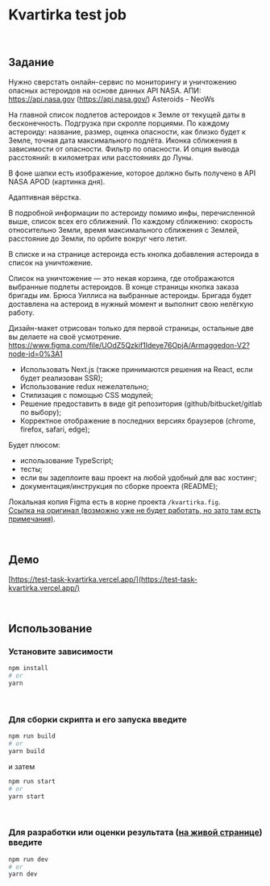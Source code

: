 # Kvartirka test job

&nbsp;
## Задание

Нужно сверстать онлайн-сервис по мониторингу и уничтожению опасных астероидов на основе данных API NASA.
АПИ: https://api.nasa.gov (https://api.nasa.gov/) Asteroids - NeoWs

На главной список подлетов астероидов к Земле от текущей даты в бесконечность. Подгрузка при скролле порциями. По каждому астероиду: название, размер, оценка опасности, как близко будет к Земле, точная дата максимального подлёта. Иконка сближения в зависимости от опасности. Фильтр по опасности. И опция вывода расстояний: в километрах или расстояниях до Луны.

В фоне шапки есть изображение, которое должно быть получено в API NASA APOD (картинка дня).

Адаптивная вёрстка.

В подробной информации по астероиду помимо инфы, перечисленной выше, список всех его сближений. По каждому сближению: скорость относительно Земли, время максимального сближения с Землей, расстояние до Земли, по орбите вокруг чего летит.

В списке и на странице астероида есть кнопка добавления астероида в список на уничтожение.

Список на уничтожение — это некая корзина, где отображаются выбранные подлеты астероидов. В конце страницы кнопка заказа бригады им. Брюса Уиллиса на выбранные астероиды. Бригада будет доставлена на астероид в нужный момент и выполнит свою нелёгкую работу.

Дизайн-макет отрисован только для первой страницы, остальные две вы делаете на своё усмотрение.
https://www.figma.com/file/UOdZ5Qzkif1Ideye76OpjA/Armaggedon-V2?node-id=0%3A1

- Использовать Next.js (также принимаются решения на React, если будет реализован SSR);
- Использование redux нежелательно;
- Стилизация с помощью CSS модулей;
- Решение предоставить в виде git репозитория (github/bitbucket/gitlab по выбору);
- Корректное отображение в последних версиях браузеров (chrome, firefox, safari, edge);

Будет плюсом:

- использование TypeScript;
- тесты;
- если вы задеплоите ваш проект на любой удобный для вас хостинг;
- документация/инструкция по сборке проекта (README);

Локальная копия Figma есть в корне проекта `/kvartirka.fig`.  
[Ссылка на оригинал (возможно уже не будет работать, но зато там есть примечания)](https://www.figma.com/file/UOdZ5Qzkif1Ideye76OpjA/Armaggedon-V2?node-id=0%3A1).

&nbsp;

## Демо

[https://test-task-kvartirka.vercel.app/](https://test-task-kvartirka.vercel.app/)


&nbsp;

## Использование

### Установите зависимости

```bash
npm install
# or
yarn
```

&nbsp;

### Для сборки скрипта и его запуска введите

```bash
npm run build
# or
yarn build
```

и затем

```bash
npm run start
# or
yarn start
```

&nbsp;

### Для разработки или оценки результата ([на живой странице](http://localhost:3000/)) введите

```bash
npm run dev
# or
yarn dev
```

